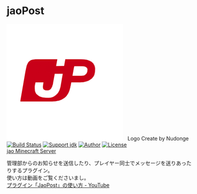 # jaoPost
[![jaoPost_Logo](https://raw.githubusercontent.com/jaoafa/jaoPost/master/jaoPost_by_Nudonge.png)](https://raw.githubusercontent.com/jaoafa/jaoPost/master/jaoPost_by_Nudonge.png)  
Logo Create by Nudonge  
[![Build Status](https://travis-ci.org/jaoafa/jaoPost.svg?branch=master)](https://travis-ci.org/jaoafa/jaoPost)
[![Support jdk](https://img.shields.io/badge/Support%20jdk-openjdk7-yellow.svg)](https://img.shields.io)
[![Author](https://img.shields.io/badge/Author%20MinecraftID-mine__book000-orange.svg)](https://img.shields.io)
[![License](https://img.shields.io/badge/license-None-yellow.svg)](https://img.shields.io)  
[jao Minecraft Server](https://jaoafa.com/)  


管理部からのお知らせを送信したり、プレイヤー同士でメッセージを送りあったりするプラグイン。  
使い方は動画をご覧くださいまし。  
[プラグイン「JaoPost」の使い方 - YouTube](https://youtu.be/ykYwrfuAiNo)
